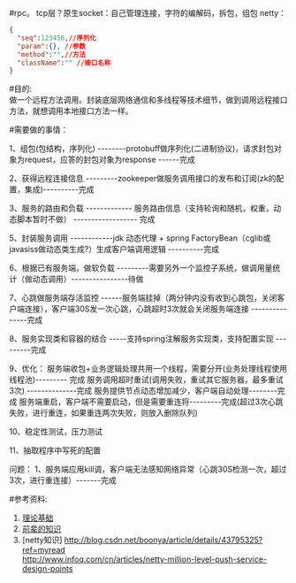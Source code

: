#rpc。
	tcp层？原生socket：自己管理连接，字符的编解码，拆包，组包
	netty：

```json
{
  "seq":123456,//序列化
  "param":{}, //参数
  "method":"",//方法
  "className":"" //接口名称
}
```


#目的:<br>
做一个远程方法调用。封装底层网络通信和多线程等技术细节，做到调用远程接口方法，就想调用本地接口方法一样。

#需要做的事情：

1、组包(包结构，序列化) --------protobuff做序列化(二进制协议)，请求封包对象为request，应答的封包对象为response ------完成

2、获得远程连接信息 ---------zookeeper做服务调用接口的发布和订阅(zk的配置，集成)----------完成

3、服务的路由和负载 -------------  服务路由信息（支持轮询和随机，权重，动态脚本暂时不做） ------------------ 完成

5、封装服务调用  ------------jdk 动态代理 + spring FactoryBean（cglib或javasiss做动态类生成?）生成客户端调用逻辑  ----------完成

6、根据已有服务端，做软负载  ---------需要另外一个监控子系统，做调用量统计（做动态调用）----------------待做

7、心跳做服务端存活监控 ------服务端挂掉（两分钟内没有收到心跳包，关闭客户端连接），客户端30S发一次心跳，心跳超时3次就会关闭服务端连接   ---------------完成

8、服务实现类和容器的结合 -----支持spring注解服务实现类，支持配置实现 ---------完成

9、优化：
	 服务端收包+业务逻辑处理共用一个线程，需要分开(业务处理线程使用线程池)--------- 完成
	 服务调用超时重试(调用失败，重试其它服务器，最多重试3次) --------------完成
         服务提供节点动态增加减少，客户端自动处理--------完成 
         服务端重启，客户端不需要启动，但是需要重连将---------完成(超过3次心跳失败，进行重连，如果重连两次失败，则放入删除队列)

10、稳定性测试，压力测试

11、抽取程序中写死的配置

问题：
 	1、服务端应用kill调，客户端无法感知网络异常（心跳30S检测一次，超过3次，进行重连接）-------完成

#参考资料:
1. [理论基础](http://blog.jobbole.com/92290/)
1. [前辈的知识](http://my.oschina.net/huangyong/blog/361751)
1. [netty知识]
     http://blog.csdn.net/boonya/article/details/43795325?ref=myread <br>
     http://www.infoq.com/cn/articles/netty-million-level-push-service-design-points


